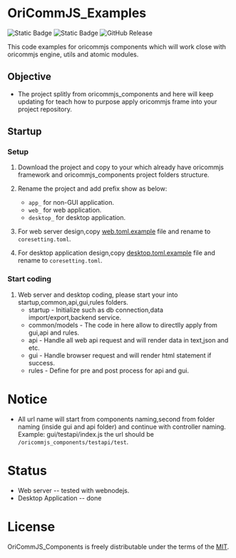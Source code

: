 # OriCommJS_Examples

![Static Badge](https://img.shields.io/badge/License-MIT-_)
![Static Badge](https://img.shields.io/badge/Framework-OriCommJS_1.1.8-_)
![GitHub Release](https://img.shields.io/github/v/release/wkloh76/oricommjs_components)

This code examples for oricommjs components which will work close with oricommjs engine, utils and atomic modules. 

## Objective

- The project splitly from oricommjs_components and here will keep updating for teach how to purpose apply oricommjs frame into your project repository.

## Startup

### Setup

1. Download the project and copy to your which already have oricommjs framework and oricommjs_components project folders structure.
2. Rename the project and add prefix show as below:

   - `app_` for non-GUI application.
   - `web_` for web application.
   - `desktop_` for desktop application.

3. For web server design,copy [web.toml.example][coresetting-web] file and rename to `coresetting.toml`.

4. For desktop application design,copy [desktop.toml.example][coresetting-desktop] file and rename to `coresetting.toml`.

### Start coding

1. Web server and desktop coding, please start your into startup,common,api,gui,rules folders.
   - startup - Initialize such as db connection,data import/export,backend service.
   - common/models - The code in here allow to directlly apply from gui,api and rules.
   - api - Handle all web api request and will render data in text,json and etc.
   - gui - Handle browser request and will render html statement if success.
   - rules - Define for pre and post process for api and gui.

# Notice

- All url name will start from components naming,second from folder naming (inside gui and api folder) and continue with controller naming. Example: gui/testapi/index.js the url should be `/oricommjs_components/testapi/test`.

# Status

- Web server -- tested with webnodejs.
- Desktop Application -- done

# License

OriCommJS_Components is freely distributable under the terms of the [MIT][license-url].

[license-url]: LICENSE
[coresetting-web]: web.toml.example
[coresetting-desktop]: desktop.toml.example
